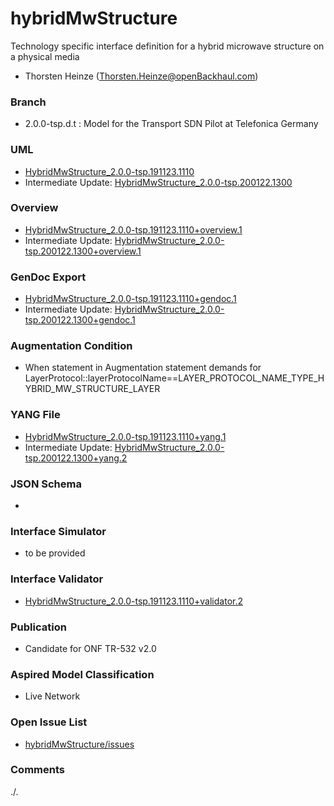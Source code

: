 # hybridMwStructure
Technology specific interface definition for a hybrid microwave structure on a physical media 
- Thorsten Heinze (Thorsten.Heinze@openBackhaul.com)

### Branch
- 2.0.0-tsp.d.t : Model for the Transport SDN Pilot at Telefonica Germany

### UML
- [HybridMwStructure_2.0.0-tsp.191123.1110](./HybridMwStructure_2.0.0-tsp.191123.1110.zip)
- Intermediate Update: [HybridMwStructure_2.0.0-tsp.200122.1300](./HybridMwStructure_2.0.0-tsp.200122.1300.zip)

### Overview 
- [HybridMwStructure_2.0.0-tsp.191123.1110+overview.1](./HybridMwStructure_2.0.0-tsp.191123.1110+overview.1.png)
- Intermediate Update: [HybridMwStructure_2.0.0-tsp.200122.1300+overview.1](./HybridMwStructure_2.0.0-tsp.200122.1300+overview.1.png)

### GenDoc Export
- [HybridMwStructure_2.0.0-tsp.191123.1110+gendoc.1](./HybridMwStructure_2.0.0-tsp.191123.1110+gendoc.1.docx)
- Intermediate Update: [HybridMwStructure_2.0.0-tsp.200122.1300+gendoc.1](./HybridMwStructure_2.0.0-tsp.200122.1300+gendoc.1.docx)

### Augmentation Condition
- When statement in Augmentation statement demands for LayerProtocol::layerProtocolName==LAYER_PROTOCOL_NAME_TYPE_HYBRID_MW_STRUCTURE_LAYER

### YANG File
- [HybridMwStructure_2.0.0-tsp.191123.1110+yang.1](./HybridMwStructure_2.0.0-tsp.191123.1110+yang.1.zip)
- Intermediate Update: [HybridMwStructure_2.0.0-tsp.200122.1300+yang.2](./HybridMwStructure_2.0.0-tsp.200122.1300+yang.2.zip)

### JSON Schema
- 

### Interface Simulator
- to be provided

### Interface Validator
- [HybridMwStructure_2.0.0-tsp.191123.1110+validator.2](./HybridMwStructure_2.0.0-tsp.191123.1110+validator.2.zip)

### Publication
- Candidate for ONF TR-532 v2.0 

### Aspired Model Classification
- Live Network


### Open Issue List
- [hybridMwStructure/issues](../../issues)

### Comments
./.
